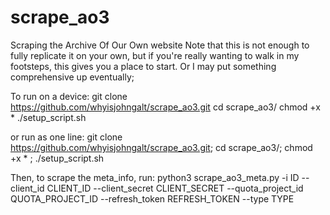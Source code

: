 # scrape_ao3
Scraping the Archive Of Our Own website
Note that this is not enough to fully replicate it on your own, but if you're really wanting to walk in my footsteps, this gives you a place to start. Or I may put something comprehensive up eventually;

To run on a device:
git clone https://github.com/whyisjohngalt/scrape_ao3.git
cd scrape_ao3/
chmod +x *
./setup_script.sh

or run as one line:
git clone https://github.com/whyisjohngalt/scrape_ao3.git; cd scrape_ao3/; chmod +x * ; ./setup_script.sh

Then, to scrape the meta_info, run:
python3 scrape_ao3_meta.py -i ID --client_id CLIENT_ID --client_secret CLIENT_SECRET --quota_project_id QUOTA_PROJECT_ID --refresh_token REFRESH_TOKEN --type TYPE

